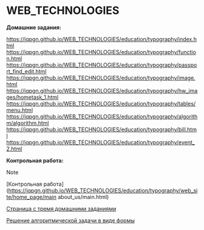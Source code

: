 # WEB_TECHNOLOGIES

**Домашние задания:**

https://jqpgn.github.io/WEB_TECHNOLOGIES/education/typography/index.html
https://jqpgn.github.io/WEB_TECHNOLOGIES/education/typography/function.html
https://jqpgn.github.io/WEB_TECHNOLOGIES/education/typography/passport_find_edit.html
https://jqpgn.github.io/WEB_TECHNOLOGIES/education/typography/image.html
https://jqpgn.github.io/WEB_TECHNOLOGIES/education/typography/hw_images/hometask_1.html
https://jqpgn.github.io/WEB_TECHNOLOGIES/education/typography/tables/menu.html
https://jqpgn.github.io/WEB_TECHNOLOGIES/education/typography/algorithm/algorithm.html
https://jqpgn.github.io/WEB_TECHNOLOGIES/education/typography/bill.html
https://jqpgn.github.io/WEB_TECHNOLOGIES/education/typography/event_2.html

**Контрольная работа:**
> [!NOTE]
> [Контрольная работа](https://jqpgn.github.io/WEB_TECHNOLOGIES/education/typography/web_site/home_page/main about_us/main.html)
>
> [Страница с тремя домашними заданиями](https://jqpgn.github.io/WEB_TECHNOLOGIES/education/typography/homework/homework.html)
>
> [Решение алгоритмической задачи в виде формы](https://jqpgn.github.io/WEB_TECHNOLOGIES/education/typography/algorithm/algorithm.html)
 

